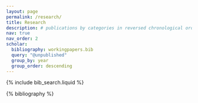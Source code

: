 ```yaml
---
layout: page
permalink: /research/
title: Research
description: # publications by categories in reversed chronological order. generated by jekyll-scholar.
nav: true
nav_order: 2
scholar:
  bibliography: workingpapers.bib
  query: "@unpublished"
  group_by: year
  group_order: descending
---
```


<!-- Optional search -->
{% include bib_search.liquid %}

<div class="publications">
  {% bibliography %}
</div>
